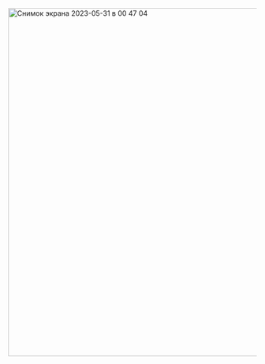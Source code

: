 <img width="707" alt="Снимок экрана 2023-05-31 в 00 47 04" src="https://github.com/margosha98/Player/assets/75506944/f7d5c747-d15e-41ea-92b4-672b9260e004">
